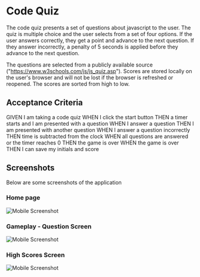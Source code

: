 # Code Quiz
The code quiz presents a set of questions about javascript to the user. The quiz is multiple choice and the user selects from a set of four options. If the user answers correctly, they get a point and advance to the next question. If they answer incorrectly, a penalty of 5 seconds is applied before they advance to the next question.

The questions are selected from a publicly available source ("https://www.w3schools.com/js/js_quiz.asp"). Scores are stored locally on the user's browser and will not be lost if the browser is refreshed or reopened. The scores are sorted from high to low.

## Acceptance Criteria
GIVEN I am taking a code quiz
WHEN I click the start button
THEN a timer starts and I am presented with a question
WHEN I answer a question
THEN I am presented with another question
WHEN I answer a question incorrectly
THEN time is subtracted from the clock
WHEN all questions are answered or the timer reaches 0
THEN the game is over
WHEN the game is over
THEN I can save my initials and score


## Screenshots

Below are some screenshots of the application



### Home page
![Mobile Screenshot](https://github.com/bdcoelho/bdcoelho.github.io/blob/master/img/mobile.png "Mobile Screenshot")



### Gameplay - Question Screen
![Mobile Screenshot](https://github.com/bdcoelho/bdcoelho.github.io/blob/master/img/mobile.png "Mobile Screenshot")



### High Scores Screen


![Mobile Screenshot](https://github.com/bdcoelho/bdcoelho.github.io/blob/master/img/mobile.png "Mobile Screenshot")

